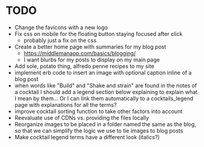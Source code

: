 # TODO

- Change the favicons with a new logo
- Fix css on mobile for the floating button staying focused after click
    - probably just a fix on the css
- Create a better home page with summaries for my blog post
    - https://middlemanapp.com/basics/blogging/
    - I want blurbs for my posts to display on my main page
- Add sole, potato thing, alfredo penne recipes to my site
- implement erb code to insert an image with optional caption inline of a blog post
- when words like "Build" and "Shake and strain" are found in the notes of a cocktail I should add a legend section below explaining to explain what I mean by them... Or I can link them automatically to a cocktails_legend page with explanations for all the terms?
- improve cocktail sorting function to take other factors into account
- Reevaluate use of CDNs vs. providing the files locally
- Reorganize images to be placed in a folder named the same as the blog, so that we can simplify the logic we use to tie images to blog posts
- Make cocktail legend terms have a different look (italics?)
